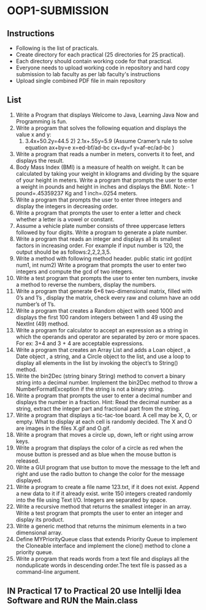
# OOP1-SUBMISSION

## Instructions
- Following is the list of practicals.
- Create directory for each practical (25 directories for 25 practical).
- Each directory should contain working code for that practical.
- Everyone needs to upload working code in repository and hard copy submission to lab faculty as per lab faculty's instructions
- Upload single combined PDF file in main repository

## List
1. Write a Program that displays Welcome to Java, Learning Java Now and Programming is fun.
2. Write a program that solves the following equation and displays the value x and y:
   1) 3.4x+50.2y=44.5 2) 2.1x+.55y=5.9 (Assume Cramer’s rule to solve equation ax+by=e x=ed-bf/ad-bc cx+dy=f y=af-ec/ad-bc )
3. Write a program that reads a number in meters, converts it to feet, and displays the result.
4. Body Mass Index (BMI) is a measure of health on weight. It can be calculated by taking your weight in kilograms and dividing by the square of your height    in meters. Write a program that prompts the user to enter a weight in pounds and height in inches and displays the BMI.
   Note:- 1 pound=.45359237 Kg and 1 inch=.0254 meters.
5. Write a program that prompts the user to enter three integers and display the integers in decreasing order.
6. Write a program that prompts the user to enter a letter and check whether a letter is a vowel or constant.
7. Assume a vehicle plate number consists of three uppercase letters followed by four digits. Write a program to generate a plate number.
8. Write a program that reads an integer and displays all its smallest factors in increasing order. For example if input number is 120, the output should be    as follows:2,2,2,3,5.
9. Write a method with following method header.
   public static int gcd(int num1, int num2)
   Write a program that prompts the user to enter two integers and compute the gcd of two integers.
10. Write a test program that prompts the user to enter ten numbers, invoke a method to reverse the numbers, display the numbers.
11. Write a program that generate 6*6 two-dimensional matrix, filled with 0’s and 1’s , display the matrix, check every raw and column have an odd number’s       of 1’s.
12. Write a program that creates a Random object with seed 1000 and displays the first 100 random integers between 1 and 49 using the NextInt (49) method.
13. Write a program for calculator to accept an expression as a string in which the operands and operator are separated by zero or more spaces.
    For ex: 3+4 and 3 + 4 are acceptable expressions.
14. Write a program that creates an Array List and adds a Loan object , a Date object , a string, and a Circle object to the list, and use a loop to display     all elements in the list by invoking the object’s to String() method.
15. Write the bin2Dec (string binary String) method to convert a binary string into a decimal number. Implement the bin2Dec method to throw a                     NumberFormatException if the string is not a binary string.
16. Write a program that prompts the user to enter a decimal number and displays the number in a fraction.
    Hint: Read the decimal number as a string, extract the integer part and fractional part from the string.
17. Write a program that displays a tic-tac-toe board. A cell may be X, O, or empty. What to display at each cell is randomly decided. The X and O are images in the files X.gif and O.gif.
18. Write a program that moves a circle up, down, left or right using arrow keys.
19. Write a program that displays the color of a circle as red when the mouse button is pressed and as blue when the mouse button is released.
20. Write a GUI program that use button to move the message to the left and right and use the radio button to change the color for the message displayed.
21. Write a program to create a file name 123.txt, if it does not exist. Append a new data to it if it already exist. write 150 integers created randomly         into the file using Text I/O. Integers are separated by space.
22. Write a recursive method that returns the smallest integer in an array. Write a test program that prompts the user to enter an integer and display its       product.
23. Write a generic method that returns the minimum elements in a two dimensional array.
24. Define MYPriorityQueue class that extends Priority Queue to implement the Cloneable interface and implement the clone() method to clone a priority queue.
25. Write a program that reads words from a text file and displays all the nonduplicate words in descending order.The text file is passed as a command-line argument.









## IN Practical 17 to Practical 20 use Intellji Idea Software and RUN the Main.class  
